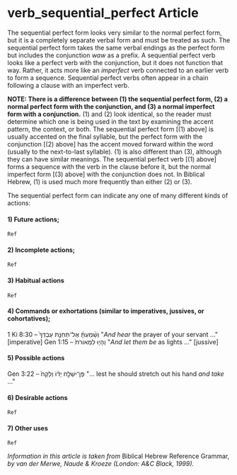 # verb_sequential_perfect Article
The sequential perfect form looks very similar to the normal perfect form, but it is a completely separate verbal form and must be treated as such. The sequential perfect form takes the same verbal endings as the perfect form but includes the conjunction *waw* as a prefix. A sequential perfect verb looks like a perfect verb with the conjunction, but it does not function that way. Rather, it acts more like an *imperfect* verb connected to an earlier verb to form a sequence. Sequential perfect verbs often appear in a chain following a clause with an imperfect verb.

**NOTE: There is a difference between (1) the sequential perfect form, (2) a normal perfect form with the conjunction, and (3) a normal imperfect form with a conjunction.** (1) and (2) look identical, so the reader must determine which one is being used in the text by examining the accent pattern, the context, or both.  The sequential perfect form [(1) above] is usually accented on the final syllable, but the perfect form with the conjunction [(2) above] has the accent moved forward within the word (usually to the next-to-last syllable). (1) is also different than (3), although they can have similar meanings.  The sequential perfect verb [(1) above] forms a sequence with the verb in the clause before it, but the normal imperfect form [(3) above] with the conjunction does not. In Biblical Hebrew, (1) is used much more frequently than either (2) or (3).

The sequential perfect form can indicate any one of many different kinds of actions:

#### **1) Future actions;**

    Ref
    
#### **2) Incomplete actions;**

    Ref

#### **3) Habitual actions**

    Ref
    
#### **4) Commands or exhortations (similar to imperatives, jussives, or cohortatives);**
1 Ki 8:30 –  וְשָׁ֨מַעְתָּ֜ אֶל־תְּחִנַּ֤ת עַבְדְּךָ֙  "*And hear* the prayer of your servant ..." [imperative]
Gen 1:15 –  וְהָי֤וּ לִמְאוֹרֹת֙   "*And let them be* as lights ..." [jussive]


#### **5) Possible actions**
Gen 3:22 –  פֶּן־יִשְׁלַ֣ח יָד֗וֹ וְלָקַח֙  "... lest he should stretch out his hand *and take* ..."  


#### **6) Desirable actions**

    Ref

#### **7) Other uses**

    Ref


*Information in this article is taken from* Biblical Hebrew Reference Grammar, *by van der Merwe, Naude & Kroeze (London: A&C Black, 1999).*
  